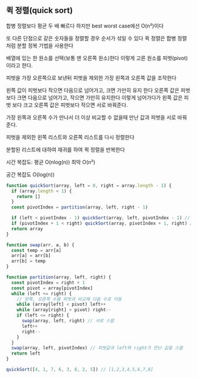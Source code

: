 ## 퀵 정렬(quick sort)

합병 정렬보다 평균 두 배 빠르다 하지만 best worst case에선 O(n²)이다

또 다른 단점으로 같은 숫자들을 정렬할 경우 순서가 섞일 수 있다 퀵 정렬은 합병 정렬처럼 분할 정복 기법을 사용한다

배열에 있는 한 원소를 선택(보통 맨 오른쪽 원소)한다 이렇게 고른 원소를 피벗(pivot) 이라고 한다.

피벗을 가장 오른쪽으로 보낸뒤 피벗을 제외한 가장 왼쪽과 오른쪽 값을 조작한다

왼쪽 값이 피벗보다 작으면 다음으로 넘어가고, 크면 가만히 유지 한다 오른쪽 값은 피벗보다 크면 다음으로 넘어가고, 작으면 가만히 유지한다 이렇게 넘어가다가 왼쪽 값은 피벗 보다 크고 오른쪽 값은 피벗보다 작으면 서로 바꿔준다.

가장 왼쪽과 오른쪽 수가 만나서 더 이상 비교할 수 없을때 만난 값과 피벗을 서로 바꿔준다.

피벗을 제외한 왼쪽 리스트와 오른쪽 리스트를 다시 정렬한다

분할된 리스트에 대하여 재귀를 하여 퀵 정렬을 반복한다

시간 복잡도: 평균 O(nlog(n)) 최악 O(n²)

공간 복잡도 O(log(n))

```javascript
function quickSort(array, left = 0, right = array.length - 1) {
  if (array.length < 1) {
    return []
  }
  const pivotIndex = partition(array, left, right - 1)

  if (left < pivotIndex - 1) quickSort(array, left, pivotIndex - 1) // 기준 왼쪽 부분 재귀
  if (pivotIndex + 1 < right) quickSort(array, pivotIndex + 1, right) // 기준 오른쪽 부분 재귀
  return array
}

function swap(arr, a, b) {
  const temp = arr[a]
  arr[a] = arr[b]
  arr[b] = temp
}

function partition(array, left, right) {
  const pivotIndex = right + 1
  const pivot = array[pivotIndex]
  while (left <= right) {
    // 왼쪽, 오른쪽 수를 피벗과 비교해 다음 수로 이동
    while (array[left] < pivot) left++
    while (array[right] > pivot) right--
    if (left <= right) {
      swap(array, left, right) // 서로 스왑
      left++
      right--
    }
  }
  swap(array, left, pivotIndex) // 피벗값과 left와 right가 만난 값을 스왑
  return left
}

quickSort([4, 1, 7, 6, 3, 8, 2, 5]) // [1,2,3,4,5,6,7,8]
```
